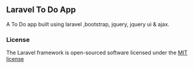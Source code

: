 ## Laravel To Do App

A To Do app built using laravel ,bootstrap, jquery, jquery ui & ajax.

### License

The Laravel framework is open-sourced software licensed under the [MIT license](http://opensource.org/licenses/MIT)
